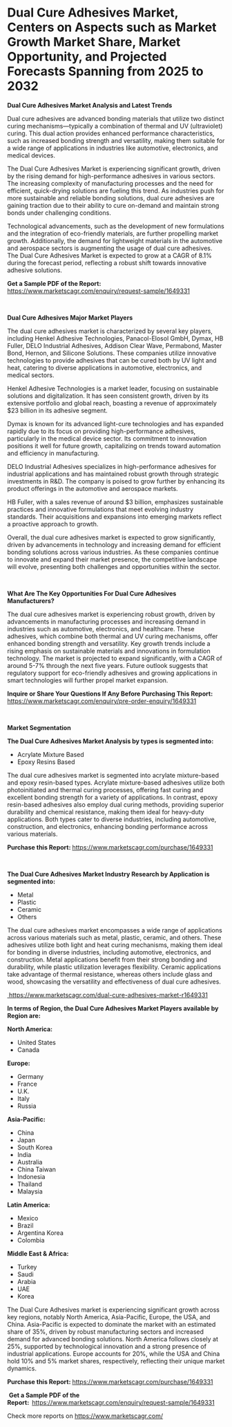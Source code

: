 <p><h1>Dual Cure Adhesives Market, Centers on Aspects such as Market Growth Market Share, Market Opportunity, and Projected Forecasts Spanning from 2025 to 2032</h1></p><p><strong>Dual Cure Adhesives Market Analysis and Latest Trends</strong></p>
<p><p>Dual cure adhesives are advanced bonding materials that utilize two distinct curing mechanisms—typically a combination of thermal and UV (ultraviolet) curing. This dual action provides enhanced performance characteristics, such as increased bonding strength and versatility, making them suitable for a wide range of applications in industries like automotive, electronics, and medical devices.</p><p>The Dual Cure Adhesives Market is experiencing significant growth, driven by the rising demand for high-performance adhesives in various sectors. The increasing complexity of manufacturing processes and the need for efficient, quick-drying solutions are fueling this trend. As industries push for more sustainable and reliable bonding solutions, dual cure adhesives are gaining traction due to their ability to cure on-demand and maintain strong bonds under challenging conditions.</p><p>Technological advancements, such as the development of new formulations and the integration of eco-friendly materials, are further propelling market growth. Additionally, the demand for lightweight materials in the automotive and aerospace sectors is augmenting the usage of dual cure adhesives. The Dual Cure Adhesives Market is expected to grow at a CAGR of 8.1% during the forecast period, reflecting a robust shift towards innovative adhesive solutions.</p></p>
<p><strong>Get a Sample PDF of the Report:&nbsp;</strong> <a href="https://www.marketscagr.com/enquiry/request-sample/1649331?utm_campaign=3018&utm_medium=2&utm_source=Github&utm_content=ia&utm_term=01042025&utm_id=dual-cure-adhesives">https://www.marketscagr.com/enquiry/request-sample/1649331</a></p>
<p>&nbsp;</p>
<p><strong>Dual Cure Adhesives Major Market Players</strong></p>
<p><p>The dual cure adhesives market is characterized by several key players, including Henkel Adhesive Technologies, Panacol-Elosol GmbH, Dymax, HB Fuller, DELO Industrial Adhesives, Addison Clear Wave, Permabond, Master Bond, Hernon, and Silicone Solutions. These companies utilize innovative technologies to provide adhesives that can be cured both by UV light and heat, catering to diverse applications in automotive, electronics, and medical sectors.</p><p>Henkel Adhesive Technologies is a market leader, focusing on sustainable solutions and digitalization. It has seen consistent growth, driven by its extensive portfolio and global reach, boasting a revenue of approximately $23 billion in its adhesive segment.</p><p>Dymax is known for its advanced light-cure technologies and has expanded rapidly due to its focus on providing high-performance adhesives, particularly in the medical device sector. Its commitment to innovation positions it well for future growth, capitalizing on trends toward automation and efficiency in manufacturing.</p><p>DELO Industrial Adhesives specializes in high-performance adhesives for industrial applications and has maintained robust growth through strategic investments in R&D. The company is poised to grow further by enhancing its product offerings in the automotive and aerospace markets.</p><p>HB Fuller, with a sales revenue of around $3 billion, emphasizes sustainable practices and innovative formulations that meet evolving industry standards. Their acquisitions and expansions into emerging markets reflect a proactive approach to growth.</p><p>Overall, the dual cure adhesives market is expected to grow significantly, driven by advancements in technology and increasing demand for efficient bonding solutions across various industries. As these companies continue to innovate and expand their market presence, the competitive landscape will evolve, presenting both challenges and opportunities within the sector.</p></p>
<p>&nbsp;</p>
<p><strong>What Are The Key Opportunities For Dual Cure Adhesives Manufacturers?</strong></p>
<p><p>The dual cure adhesives market is experiencing robust growth, driven by advancements in manufacturing processes and increasing demand in industries such as automotive, electronics, and healthcare. These adhesives, which combine both thermal and UV curing mechanisms, offer enhanced bonding strength and versatility. Key growth trends include a rising emphasis on sustainable materials and innovations in formulation technology. The market is projected to expand significantly, with a CAGR of around 5-7% through the next five years. Future outlook suggests that regulatory support for eco-friendly adhesives and growing applications in smart technologies will further propel market expansion.</p></p>
<p><strong>Inquire or Share Your Questions If Any Before Purchasing This Report:</strong> <a href="https://www.marketscagr.com/enquiry/pre-order-enquiry/1649331?utm_campaign=3018&utm_medium=2&utm_source=Github&utm_content=ia&utm_term=01042025&utm_id=dual-cure-adhesives">https://www.marketscagr.com/enquiry/pre-order-enquiry/1649331</a></p>
<p>&nbsp;</p>
<p><strong>Market Segmentation</strong></p>
<p><strong>The Dual Cure Adhesives Market Analysis by types is segmented into:</strong></p>
<p><ul><li>Acrylate Mixture Based</li><li>Epoxy Resins Based</li></ul></p>
<p><p>The dual cure adhesives market is segmented into acrylate mixture-based and epoxy resin-based types. Acrylate mixture-based adhesives utilize both photoinitiated and thermal curing processes, offering fast curing and excellent bonding strength for a variety of applications. In contrast, epoxy resin-based adhesives also employ dual curing methods, providing superior durability and chemical resistance, making them ideal for heavy-duty applications. Both types cater to diverse industries, including automotive, construction, and electronics, enhancing bonding performance across various materials.</p></p>
<p><strong>Purchase this Report:&nbsp;</strong><a href="https://www.marketscagr.com/purchase/1649331?utm_campaign=3018&utm_medium=2&utm_source=Github&utm_content=ia&utm_term=01042025&utm_id=dual-cure-adhesives">https://www.marketscagr.com/purchase/1649331</a></p>
<p>&nbsp;</p>
<p><strong>The Dual Cure Adhesives Market Industry Research by Application is segmented into:</strong></p>
<p><ul><li>Metal</li><li>Plastic</li><li>Ceramic</li><li>Others</li></ul></p>
<p><p>The dual cure adhesives market encompasses a wide range of applications across various materials such as metal, plastic, ceramic, and others. These adhesives utilize both light and heat curing mechanisms, making them ideal for bonding in diverse industries, including automotive, electronics, and construction. Metal applications benefit from their strong bonding and durability, while plastic utilization leverages flexibility. Ceramic applications take advantage of thermal resistance, whereas others include glass and wood, showcasing the versatility and effectiveness of dual cure adhesives.</p></p>
<p><a href="https://www.marketscagr.com/dual-cure-adhesives-market-r1649331?utm_campaign=3018&utm_medium=2&utm_source=Github&utm_content=ia&utm_term=01042025&utm_id=dual-cure-adhesives">&nbsp;https://www.marketscagr.com/dual-cure-adhesives-market-r1649331</a></p>
<p><strong>In terms of Region, the Dual Cure Adhesives Market Players available by Region are:</strong></p>
<p>
    <p> <strong> North America: </strong>
        <ul>
            <li>United States</li>
            <li>Canada</li>
        </ul>
        </p> 
    <p> <strong> Europe: </strong>
        <ul>
            <li>Germany</li>
            <li>France</li>
            <li>U.K.</li>
            <li>Italy</li>
            <li>Russia</li>
        </ul>
        </p> 
    <p> <strong> Asia-Pacific: </strong>
        <ul>
            <li>China</li>
            <li>Japan</li>
            <li>South Korea</li>
            <li>India</li>
            <li>Australia</li>
            <li>China Taiwan</li>
            <li>Indonesia</li>
            <li>Thailand</li>
            <li>Malaysia</li>
        </ul>
        </p> 
    <p> <strong> Latin America: </strong>
        <ul>
            <li>Mexico</li>
            <li>Brazil</li>
            <li>Argentina Korea</li>
            <li>Colombia</li>
        </ul>
        </p> 
    <p> <strong> Middle East & Africa: </strong>
        <ul>
            <li>Turkey</li>
            <li>Saudi</li>
            <li>Arabia</li>
            <li>UAE</li>
            <li>Korea</li>
        </ul>
    </p>
    </p>
<p><p>The Dual Cure Adhesives market is experiencing significant growth across key regions, notably North America, Asia-Pacific, Europe, the USA, and China. Asia-Pacific is expected to dominate the market with an estimated share of 35%, driven by robust manufacturing sectors and increased demand for advanced bonding solutions. North America follows closely at 25%, supported by technological innovation and a strong presence of industrial applications. Europe accounts for 20%, while the USA and China hold 10% and 5% market shares, respectively, reflecting their unique market dynamics.</p></p>
<p><strong>Purchase this Report: </strong><a href="https://www.marketscagr.com/purchase/1649331?utm_campaign=3018&utm_medium=2&utm_source=Github&utm_content=ia&utm_term=01042025&utm_id=dual-cure-adhesives">https://www.marketscagr.com/purchase/1649331</a></p>
<p>&nbsp;<strong>Get a Sample PDF of the Report:&nbsp;&nbsp;</strong><a href="https://www.marketscagr.com/enquiry/request-sample/1649331?utm_campaign=3018&utm_medium=2&utm_source=Github&utm_content=ia&utm_term=01042025&utm_id=dual-cure-adhesives">https://www.marketscagr.com/enquiry/request-sample/1649331</a></p>
<p><strong></strong></p>
<p>Check more reports on <a href="https://www.marketscagr.com/?utm_campaign=3018&utm_medium=2&utm_source=Github&utm_content=ia&utm_term=01042025&utm_id=dual-cure-adhesives">https://www.marketscagr.com/</a></p>